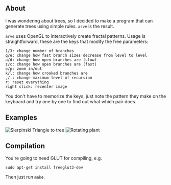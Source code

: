 ## About

I was wondering about trees, so I decided to make a program that
can generate trees using simple rules. `arve` is the result.

`arve` uses OpenGL to interactively create fractal patterns.
Usage is straightforward, these are the keys that modify the
free parameters:

    1/3: change number of branches
    q/e: change how fast branch sizes decrease from level to level
    a/d: change how open branches are (slow)
    z/c: change how open branches are (fast)
    o/p: zoom in/out
    k/l: change how crooked branches are
    ,/.: change maximum level of recursion
    r: reset everything
    right click: recenter image

You don't have to memorize the keys, just note the pattern they make
on the keyboard and try one by one to find out what which pair does.

## Examples

![Sierpinski Triangle to tree](https://ruggiero.github.io/images/arve_example.gif) ![Rotating plant](https://ruggiero.github.io/images/arve_example2.gif)

## Compilation

You're going to need GLUT for compiling, e.g. 

    sudo apt-get install freeglut3-dev

Then just run `make`.
